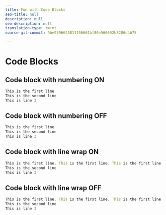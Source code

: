 ```yaml
---
title: Fun with Code Blocks
seo-title: null
description: null
seo-description: null
translation-type: tm+mt
source-git-commit: 9be9596643811156661bf80e560652b8286d4b75

---
```



# Code Blocks

## Code block with numbering ON

```javascript
This is the first line
This is the second line
This is line 3
```

## Code block with numbering OFF

```javascript {line-numbers="no"}
This is the first line
This is the second line
This is line 3
```

## Code block with line wrap ON

```javascript {line-wrap="yes"}
This is the first line. This is the first line. This is the first line. This is the first line. This is the first line. This is the first line. This is the first line. This is the first line. This is the first line. This is the first line. This is the first line. This is the first line. 
This is the second line
This is line 3
```

## Code block with line wrap OFF

```javascript
This is the first line. This is the first line. This is the first line. This is the first line. This is the first line. This is the first line. This is the first line. This is the first line. This is the first line. This is the first line. This is the first line. This is the first line. 
This is the second line
This is line 3
```
